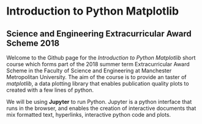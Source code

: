# Introduction to Python Matplotlib

## Science and Engineering Extracurricular Award Scheme 2018

Welcome to the Github page for the *Introduction to Python Matplotlib* short course which
forms part of the 2018 summer term Extracurricular Award Scheme in the Faculty of Science
and Engineering at Manchester Metropolitan University. The aim of the course is
to provide an taster of *matplotlib*, a data plotting library that enables
publication quality plots to created with a few lines of python.

We will be using __Jupyter__ to run Python. Jupyter is a python interface that runs in
the browser, and enables the creation of interactive documents that mix formatted text,
hyperlinks, interactive python code and plots.


